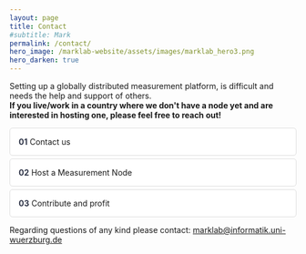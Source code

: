 ```yaml
---
layout: page
title: Contact
#subtitle: Mark
permalink: /contact/
hero_image: /marklab-website/assets/images/marklab_hero3.png
hero_darken: true
---
```


Setting up a globally distributed measurement platform, is difficult and needs the help and support of others.<br>
**If you live/work in a country where we don't have a node yet and are interested in hosting one, please feel free to reach out!**  

<!-- Accordion Section -->
<div class="container">
    <div class="accordion">
        <div class="accordion-header" onclick="toggleAccordion(1)">
            <span class="has-text-info has-text-weight-bold">01</span> Contact us
        </div>
        <div class="accordion-content" id="content-1">
            <p>Reach out to us (<a href="mailto:marklab@informatik.uni-wuerzburg.de">marklab@informatik.uni-wuerzburg.de</a>) with your contact details and the location (city, country) where you can host a measurement node.</p>
        </div>
        <div class="accordion-header" onclick="toggleAccordion(2)">
            <span class="has-text-info has-text-weight-bold">02</span> Host a Measurement Node
        </div>
        <div class="accordion-content" id="content-2">
            <p>We will send you a node, and you can install it at your location. The node connets to our VPN and only performs measurements in the mobile network.</p>
        </div>
        <div class="accordion-header" onclick="toggleAccordion(3)">
            <span class="has-text-info has-text-weight-bold">03</span> Contribute and profit
        </div>
        <div class="accordion-content" id="content-3">
            <p>By hosting a node, you contribute to network measurement research and get early insights into our findings.</p>
        </div>
    </div>
</div>

Regarding questions of any kind please contact:
[marklab@informatik.uni-wuerzburg.de](mailto:marklab@informatik.uni-wuerzburg.de)


<style>
.accordion-content {
    display: none;
    padding: 10px;
    background-color: #f5f5f5;
    border-radius: 5px;
}
.accordion-header {
    cursor: pointer;
    padding: 15px;
    background-color: white;
    border: 1px solid #ddd;
    border-radius: 5px;
    margin-bottom: 5px;
}
.accordion-header:hover {
    background-color: #f0f0f0;
}

.accordion-header span {
    color: #2e3447;  /* Change to your desired color */
    font-weight: bold;
}

</style>

<script>
function toggleAccordion(id) {
    var content = document.getElementById("content-" + id);
    content.style.display = content.style.display === "block" ? "none" : "block";
}
</script>


